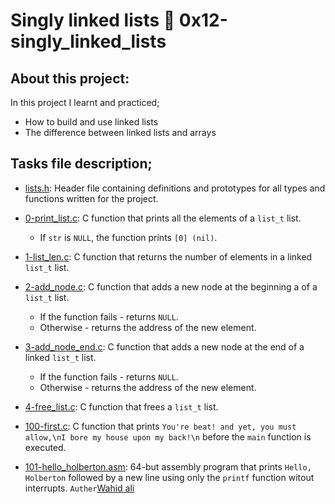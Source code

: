 # Singly linked lists :page_with_curl: 0x12-singly_linked_lists
## About this project:
In this project I learnt and practiced;
- How to build and use linked lists
- The difference between linked lists and arrays
## Tasks file description;
* [lists.h](./lists.h): Header file containing definitions and prototypes for all
types and functions written for the project.
* [0-print_list.c](./0-print_list.c): C function that prints all the
elements of a `list_t` list.
  - If `str` is `NULL`, the function prints `[0] (nil)`.

* [1-list_len.c](./1-list_len.c): C function that returns the number of elements
in a linked `list_t` list.

* [2-add_node.c](./2-add_node.c): C function that adds a new node at the
beginning a of a `list_t` list.
  - If the function fails - returns `NULL`.
  - Otherwise - returns the address of the new element.

* [3-add_node_end.c](./3-add_node_end.c): C function that adds a new node at
the end of a linked `list_t` list.
  - If the function fails - returns `NULL`.
  - Otherwise - returns the address of the new element.

* [4-free_list.c](./4-free_list.c): C function that frees a `list_t` list.

* [100-first.c](./100-first.c): C function that prints `You're beat! and
yet, you must allow,\nI bore my house upon my back!\n` before the `main`
function is executed.

* [101-hello_holberton.asm](./101-hello_holberton.asm): 64-but assembly program
that prints `Hello, Holberton` followed by a new line using only the
`printf` function witout interrupts.
`Auther`[Wahid ali](https://github.com/WAHID-QANDIL/)
